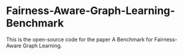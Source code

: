 # Fairness-Aware-Graph-Learning-Benchmark
This is the open-source code for the paper A Benchmark for Fairness-Aware Graph Learning.
